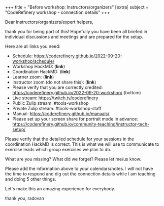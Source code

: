 +++
title = "Before workshop: Instructors/organizers"
[extra]
subject = "CodeRefinery workshop - connection details"
+++

Dear instructors/organizers/expert helpers,

thank you for being part of this! Hopefully you have been all briefed in
individual discussions and meetings and are prepared for the setup.

Here are all links you need:
- Schedule: https://coderefinery.github.io/2022-09-20-workshop/schedule/
- Workshop HackMD: (**link**)
- Coordination HackMD: (**link**)
- Learner zoom: (**link**)
- Instructor zoom (do not share this): (**link**)
- Please verify that you are correctly credited: https://coderefinery.github.io/2022-09-20-workshop/ (bottom)
- Live stream: https://twitch.tv/coderefinery
- Public Zulip stream: #tools-workshop
- Private Zulip stream: #tools-workshop-staff
- Manual: https://coderefinery.github.io/manuals/
- Please set up your screen share for portrait mode in advance: https://coderefinery.github.io/community-teaching/instructor-tech-setup/

Please verify that the detailed schedule for your sessions in the coordination
HackMD is correct. This is what we will use to communicate to exercise leads which group
exercises we plan to do.

What are you missing? What did we forget? Please let me/us know.

Please add the information above to your calendars/notes. I will not have the time to respond and dig out the connection details while I am teaching and doing 5 other things.

Let's make this an amazing experience for everybody.

thank you,
  radovan
